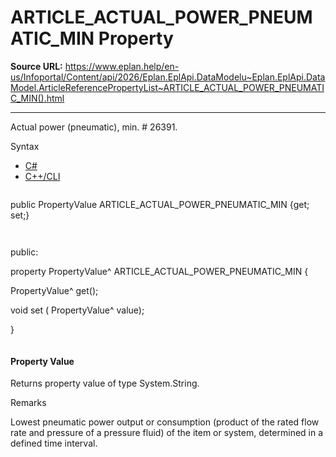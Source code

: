 # ARTICLE_ACTUAL_POWER_PNEUMATIC_MIN Property

**Source URL:** https://www.eplan.help/en-us/Infoportal/Content/api/2026/Eplan.EplApi.DataModelu~Eplan.EplApi.DataModel.ArticleReferencePropertyList~ARTICLE_ACTUAL_POWER_PNEUMATIC_MIN().html

---

Actual power (pneumatic), min. # 26391.

Syntax

- [C#](#i-syntax-CS)
- [C++/CLI](#i-syntax-CPP2005)

```
```
public PropertyValue ARTICLE_ACTUAL_POWER_PNEUMATIC_MIN {get; set;}
```
```

```
```
public:

property PropertyValue^ ARTICLE_ACTUAL_POWER_PNEUMATIC_MIN {

   PropertyValue^ get();

   void set (    PropertyValue^ value);

}
```
```

#### Property Value

Returns property value of type System.String.

Remarks

Lowest pneumatic power output or consumption (product of the rated flow rate and pressure of a pressure fluid) of the item or system, determined in a defined time interval.
